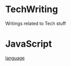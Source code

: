 # TechWriting
Writings related to Tech stuff

JavaScript
===
[language](https://github.com/0oneo/TechWriting/tree/master/js/lang)
